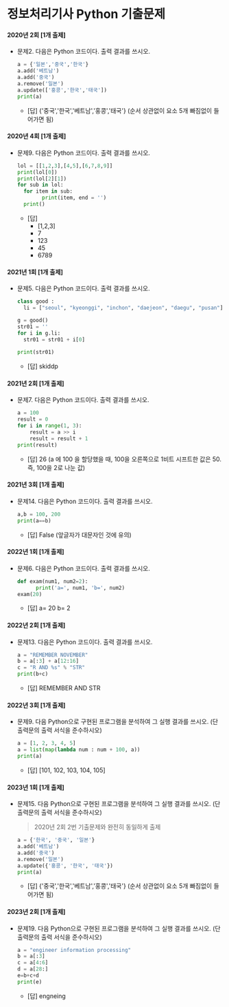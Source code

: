 # 정보처리기사 Python 기출문제



#### 2020년 2회 [1개 출제]

- 문제2. 다음은 Python 코드이다. 출력 결과를 쓰시오.

  ```python
  a = {'일본','중국','한국'}
  a.add('베트남')
  a.add('중국')
  a.remove('일본')
  a.update(['홍콩','한국','태국'])
  print(a)
  ```

  - [답] {'중국','한국','베트남','홍콩','태국'}  (순서 상관없이 요소 5개 빠짐없이 들어가면 됨)



#### 2020년 4회 [1개 출제]

- 문제9. 다음은 Python 코드이다. 출력 결과를 쓰시오.

  ```python
  lol = [[1,2,3],[4,5],[6,7,8,9]]
  print(lol[0])
  print(lol[2][1])
  for sub in lol:
  	for item in sub:
          print(item, end = '')
  	print()
  ```

  - [답]
    - [1,2,3]
    - 7
    - 123
    - 45
    - 6789



#### 2021년 1회 [1개 출제]

- 문제5. 다음은 Python 코드이다. 출력 결과를 쓰시오.

  ```python
  class good :
  	li = ["seoul", "kyeonggi", "inchon", "daejeon", "daegu", "pusan"]
  
  g = good()
  str01 = ''
  for i in g.li:
  	str01 = str01 + i[0]
      
  print(str01)
  ```

  - [답] skiddp



#### 2021년 2회 [1개 출제]

- 문제7. 다음은 Python 코드이다. 출력 결과를 쓰시오.

  ```python
  a = 100
  result = 0
  for i in range(1, 3):
      result = a >> i
      result = result + 1
  print(result)
  ```

  - [답] 26 (a 에 100 을 할당했을 때, 100을 오른쪽으로 1비트 시프트한 값은 50. 즉, 100을 2로 나눈 값)



#### 2021년 3회 [1개 출제]

- 문제14. 다음은 Python 코드이다. 출력 결과를 쓰시오.

  ```python
  a,b = 100, 200 
  print(a==b)
  ```

  - [답] False (앞글자가 대문자인 것에 유의)



#### 2022년 1회 [1개 출제]

- 문제6. 다음은 Python 코드이다. 출력 결과를 쓰시오.

  ```python
  def exam(num1, num2=2):
        print('a=', num1, 'b=', num2)
  exam(20)
  ```

  - [답] a= 20 b= 2



#### 2022년 2회 [1개 출제]

- 문제13. 다음은 Python 코드이다. 출력 결과를 쓰시오.

  ```python
  a = "REMEMBER NOVEMBER"
  b = a[:3] + a[12:16]
  c = "R AND %s" % "STR"
  print(b+c)
  ```

  - [답] REMEMBER AND STR



#### 2022년 3회 [1개 출제]

- 문제9. 다음 Python으로 구현된 프로그램을 분석하여 그 실행 결과를 쓰시오. (단 출력문의 출력 서식을 준수하시오)

  ```python
  a = [1, 2, 3, 4, 5]
  a = list(map(lambda num : num + 100, a))
  print(a)
  ```

  - [답] [101, 102, 103, 104, 105]



#### 2023년 1회 [1개 출제]

- 문제15. 다음 Python으로 구현된 프로그램을 분석하여 그 실행 결과를 쓰시오. (단 출력문의 출력 서식을 준수하시오)

  > 2020년 2회 2번 기출문제와 완전히 동일하게 출제

  ```python
  a = {'한국', '중국', '일본'}
  a.add('베트남')
  a.add('중국')
  a.remove('일본')
  a.update({'홍콩', '한국', '태국'})
  print(a)
  ```

  - [답] {'중국','한국','베트남','홍콩','태국'}  (순서 상관없이 요소 5개 빠짐없이 들어가면 됨)



#### 2023년 2회 [1개 출제]

- 문제19. 다음 Python으로 구현된 프로그램을 분석하여 그 실행 결과를 쓰시오. (단 출력문의 출력 서식을 준수하시오)

  ```python
  a = "engineer information processing"
  b = a[:3]
  c = a[4:6]
  d = a[28:]
  e=b+c+d
  print(e)
  ```

  - [답] engneing